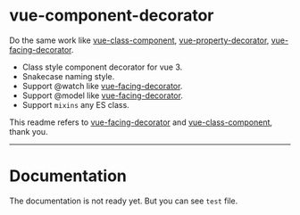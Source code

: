 # vue-component-decorator

Do the same work like [vue-class-component](https://github.com/vuejs/vue-class-component),  [vue-property-decorator](https://github.com/kaorun343/vue-property-decorator), [vue-facing-decorator](https://github.com/facing-dev/vue-facing-decorator).

* Class style component decorator for vue 3.
* Snakecase naming style.
* Support @watch like [vue-facing-decorator](https://github.com/facing-dev/vue-facing-decorator).
* Support @model like [vue-facing-decorator](https://github.com/facing-dev/vue-facing-decorator).
* Support `mixins` any ES class.

This readme refers to [vue-facing-decorator](https://github.com/facing-dev/vue-facing-decorator) and [vue-class-component](https://github.com/vuejs/vue-class-component), thank you.

-----------------

# Documentation

The documentation is not ready yet. But you can see `test` file.
